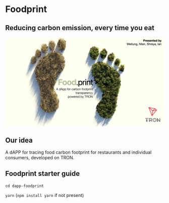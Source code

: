 # Foodprint
## Reducing carbon emission, every time you eat

![alt text](demo_slide.png)

## Our idea
A dAPP for tracing food carbon footprint for restaurants and individual consumers, developed on TRON.

## Foodprint starter guide
``cd dapp-foodprint ``

``yarn`` (``npm install yarn`` if not present)

